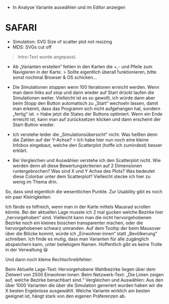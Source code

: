 - In Analyse Variante auswählen und im Editor anzeigen

# SAFARI
- Simulation: SVG Size of scatter plot not resizing
- MDS: SVGs cut off

> Intro-Text wurde angepasst.

- Ab „Varianten erstellen“ fehlen in den Karten die +,- und Pfeile zum Navigieren in der Karte. > Sollte eigentlich überall funktionieren, bitte sonst nochmal Browser & OS schicken...

- Die Simulationen stoppen wenn 100 Iterationen erreicht werden. Wenn man dann links auf stop und dann wieder auf Start drückt laufen die Simulationen weiter. Vielleicht ist es so gewollt, ich würde dann aber beim Stopp den Button automatisch zu „Start“ wechseln lassen, damit man erkennt, dass das Programm sich nicht aufgehangen hat, sondern „fertig“ ist. > Habe jetzt die States der Buttons optimiert. Wenn ein Ende erreicht ist, kann man auf zurücksetzen klicken und dann erscheint der Start-Button wieder.

- Ich verstehe leider die „Simulationsübersicht“ nicht. Was heißen denn die Zahlen auf der Y-Achse? > Ich habe hier nun noch eine kleine Infobox eingebaut, welche den Scatterplot (hoffe ich zumindest) besser erklärt.

- Bei Vergleichen und Auswählen verstehe ich den Scatterplot nicht. Wie werden denn all diese Bewertungskriterien auf 2 Dimensionen runtergebrochen? Was sind X und Y Achse des Plots? Was bedeutet diese Colorbar unter dem Scatterplot? Vielleicht stecke ich hier zu wenig im Thema drin.
 
So, dass sind eigentlich die wesentlichen Punkte. Zur Usability gibt es noch ein paar Kleinigkeiten:

Ich fände es hilfreich, wenn man in der Karte mittels Mausrad scrollen könnte.
Bei der aktuellen Lage musste ich 2 mal gucken welche Bezirke hier „hervorgehoben“ sind. Vielleicht kann man die nicht hervorgehobenen Bezirke noch ein kleines bisschen transparenter machen, oder die hervorgehobenen schwarz umranden.
Auf dem Tooltip der beim Mausover über die Blöcke kommt, würde ich „Einwohner:innen“ statt „Bevölkerung“ schreiben.
Ich finde es mutig, dass man Varianten für alle zugänglich abspeichern kann, unter beliebigem Namen. Hoffentlich gibt es keine Trolle in der Verwaltung 😃
 

Und dann noch kleine Rechtschreibfehler:

Beim Aktuelle Lage-Text: Hervorgehobene Wahlbezirke liegen über dem Zielwert von 2500 Einwohner:innen.
Beim Netzwerk-Text: „Die Linien zeigen auf, welche Bezirke benachbart sind.“
Vergleichen und Auswählen: Aus den über 1000 Varianten die über die Simulation generiert wurden haben wir die X besten Ergebnisse ausgewählt. Welche Variante wirklich am besten geeignet ist, hängt stark von den eigenen Präferenzen ab. 